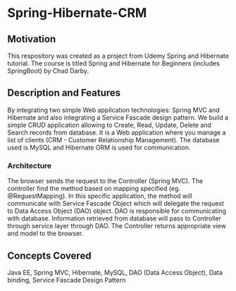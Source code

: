 # Spring-Hibernate-CRM
## Motivation
This respository was created as a project from Udemy Spring and Hibernate tutorial. 
The course is titled Spring and Hibernate for Beginners (includes SpringBoot) by Chad Darby.

## Description and Features
By integrating two simple Web appilcation technologies: Spring MVC and Hibernate and also integrating a Service Fascade design pattern.
We build a simple CRUD application allowing to Create, Read, Update, Delete and Search records from database.
It is a Web application where you manage a list of clients (CRM - Customer Relationship Management). 
The database used is MySQL and Hibernate ORM is used for communication.

### Architecture
The browser sends the request to the Controller (Spring MVC). The controller find the method based on mapping specified (eg. @ReguestMapping).
In this specific application, the method will communicate with Service Fascade Object which will delegate the request to Data Access Object (DAO) object. 
DAO is responsible for communicating with database. Information retrieved from database will pass to Controller through service layer through DAO.
The Controller returns appropriate view and model to the browser.

## Concepts Covered
Java EE, Spring MVC, Hibernate, MySQL, DAO (Data Access Object), Data binding, Service Fascade Design Pattern
